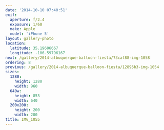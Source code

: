 ```yaml
---
date: '2014-10-10 07:40:51'
exif:
  aperture: f/2.4
  exposure: 1/60
  make: Apple
  model: 'iPhone 5'
layout: gallery-photo
location:
  latitude: 35.19606667
  longitude: -106.59796167
next: /gallery/2014-albuquerque-balloon-fiesta/73caf88-img-1058
ordering: 8
previous: /gallery/2014-albuquerque-balloon-fiesta/12895b3-img-1054
sizes:
  1280:
    height: 1280
    width: 960
  640w:
    height: 853
    width: 640
  200x200:
    height: 200
    width: 200
title: IMG_1055
---
```

